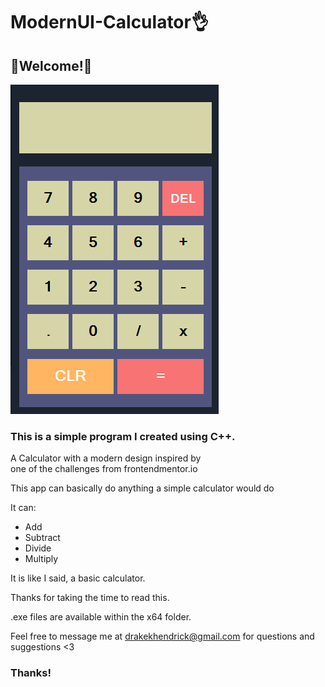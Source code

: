 # ModernUI-Calculator👌

## 👋Welcome!👋

![application preview](images/preview.png)
 
### This is a simple program I created using C++. 

A Calculator with a modern design inspired by</br>
one of the challenges from frontendmentor.io

This app can basically do anything a simple calculator would do

It can:

* Add
* Subtract
* Divide
* Multiply 

It is like I said, a basic calculator.

Thanks for taking the time to read this.

.exe files are available within the x64 folder.

Feel free to message me at drakekhendrick@gmail.com for questions and suggestions <3

### Thanks!
